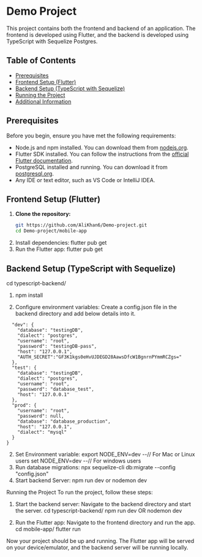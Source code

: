 # Demo Project

This project contains both the frontend and backend of an application. The frontend is developed using Flutter, and the backend is developed using TypeScript with Sequelize Postgres.

## Table of Contents

- [Prerequisites](#prerequisites)
- [Frontend Setup (Flutter)](#frontend-setup-flutter)
- [Backend Setup (TypeScript with Sequelize)](#backend-setup-typescript-with-sequelize)
- [Running the Project](#running-the-project)
- [Additional Information](#additional-information)

## Prerequisites

Before you begin, ensure you have met the following requirements:

- Node.js and npm installed. You can download them from [nodejs.org](https://nodejs.org/).
- Flutter SDK installed. You can follow the instructions from the [official Flutter documentation](https://flutter.dev/docs/get-started/install).
- PostgreSQL installed and running. You can download it from [postgresql.org](https://www.postgresql.org/).
- Any IDE or text editor, such as VS Code or IntelliJ IDEA.

## Frontend Setup (Flutter)

1. **Clone the repository:**
   ```sh
   git https://github.com/AliKhan6/Demo-project.git
   cd Demo-project/mobile-app

2. Install dependencies:
   flutter pub get
3. Run the Flutter app:
   flutter pub get
   
## Backend Setup (TypeScript with Sequelize)
   cd typescript-backend/
1. npm install

2. Configure environment variables:
Create a config.json file in the backend directory and add below details into it.
```{
  "dev": {
    "database": "testingDB",
    "dialect": "postgres",
    "username": "root",
    "password": "testingDB-pass",
    "host": "127.0.0.1",
    "AUTH_SECRET":"GF3K1kgs0eHvUJDEGD28AawsDfcW1BgnrnPYmmRCZgs="
  },
  "test": {
    "database": "testingDB",
    "dialect": "postgres",
    "username": "root",
    "password": "database_test",
    "host": "127.0.0.1"
  },
  "prod": {
    "username": "root",
    "password": null,
    "database": "database_production",
    "host": "127.0.0.1",
    "dialect": "mysql"
  }
}
```
2. Set Environment variable:
   export NODE_ENV=dev --// For Mac or Linux users
   set NODE_ENV=dev --// For windows users
3. Run database migrations:
   npx sequelize-cli db:migrate --config "config.json"
4. Start backend Server:
   npm run dev or nodemon dev


Running the Project
To run the project, follow these steps:

1. Start the backend server:
Navigate to the backend directory and start the server.
cd typescript-backend/
npm run dev OR nodemon dev

2. Run the Flutter app:
Navigate to the frontend directory and run the app.
cd mobile-app/
flutter run

Now your project should be up and running. The Flutter app will be served on your device/emulator, and the backend server will be running locally.







   

